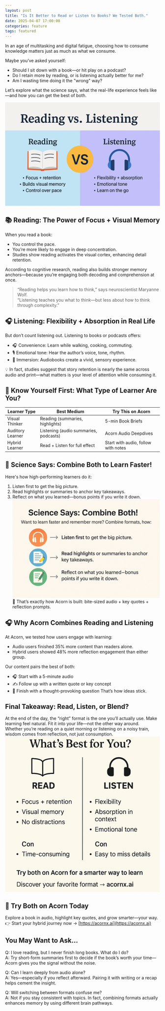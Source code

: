 ```yaml
---
layout: post
title: "Is It Better to Read or Listen to Books? We Tested Both."
date: 2025-04-07 17:00:00
categories: feature
tags: featured
---
```

In an age of multitasking and digital fatigue, choosing how to consume knowledge matters just as much as what we consume.

Maybe you’ve asked yourself:
- Should I sit down with a book—or hit play on a podcast?
- Do I retain more by reading, or is listening actually better for me?
- Am I wasting time doing it the "wrong" way?

Let’s explore what the science says, what the real-life experience feels like—and how you can get the best of both.

![image1](/assets/article_images/blog-2-part-1.png)

## 📚 Reading: The Power of Focus + Visual Memory
When you read a book:
- You control the pace.
- You’re more likely to engage in deep concentration.
- Studies show reading activates the visual cortex, enhancing detail retention.

According to cognitive research, reading also builds stronger memory anchors—because you’re engaging both decoding and comprehension at once.
> “Reading helps you learn how to think,” says neuroscientist Maryanne Wolf.  
> “Listening teaches you what to think—but less about how to think through complexity.”

## 🎧 Listening: Flexibility + Absorption in Real Life
But don’t count listening out. Listening to books or podcasts offers:
- 🎧 Convenience: Learn while walking, cooking, commuting.
- 🎙️ Emotional tone: Hear the author’s voice, tone, rhythm.
- 🌊 Immersion: Audiobooks create a vivid, sensory experience.

💡 In fact, studies suggest that story retention is nearly the same across audio and print—what matters is your level of attention while consuming it.

## 🧩 Know Yourself First: What Type of Learner Are You?

| Learner Type      | Best Medium                         | Try This on Acorn         |
|-------------------|-------------------------------------|----------------------------|
| Visual Thinker    | Reading (summaries, highlights)     | 5-min Book Briefs         |
| Auditory Learner  | Listening (audio summaries, podcasts) | Acorn Audio Deepdives     |
| Hybrid Learner    | Read + Listen for full effect       | Start with audio, follow with notes |

## 🧠 Science Says: Combine Both to Learn Faster!
Here's how high-performing learners do it:
1. Listen first to get the big picture.
2. Read highlights or summaries to anchor key takeaways.
3. Reflect on what you learned—bonus points if you write it down.
![image2](/assets/article_images/blog-2-part-2.png)
🎯 That’s exactly how Acorn is built: bite-sized audio + key quotes + reflection prompts.

## 🎧 Why Acorn Combines Reading and Listening
At Acorn, we tested how users engage with learning:
- Audio users finished 35% more content than readers alone.
- Hybrid users showed 48% more reflection engagement than either group.

Our content pairs the best of both:
- 🎧 Start with a 5-minute audio
- ✍️ Follow up with a written quote or key concept
- 💭 Finish with a thought-provoking question
That’s how ideas stick.

## Final Takeaway: Read, Listen, or Blend?
At the end of the day, the “right” format is the one you’ll actually use.
Make learning feel natural. Fit it into your life—not the other way around.  
Whether you’re reading on a quiet morning or listening on a noisy train, wisdom comes from reflection, not just consumption.
![image3](/assets/article_images/blog-2-part-3.png)

## 🚀 Try Both on Acorn Today
Explore a book in audio, highlight key quotes, and grow smarter—your way.  
👉 Start your hybrid journey now → [https://acornx.ai](https://acornx.ai)

## You May Want to Ask...
Q: I love reading, but I never finish long books. What do I do?  
A: Try short-form summaries first to decide if the book’s worth your time—Acorn gives you the signal without the noise.

Q: Can I learn deeply from audio alone?  
A: Yes—especially if you reflect afterward. Pairing it with writing or a recap helps cement the insight.

Q: Will switching between formats confuse me?  
A: Not if you stay consistent with topics. In fact, combining formats actually enhances memory by using different brain pathways.


